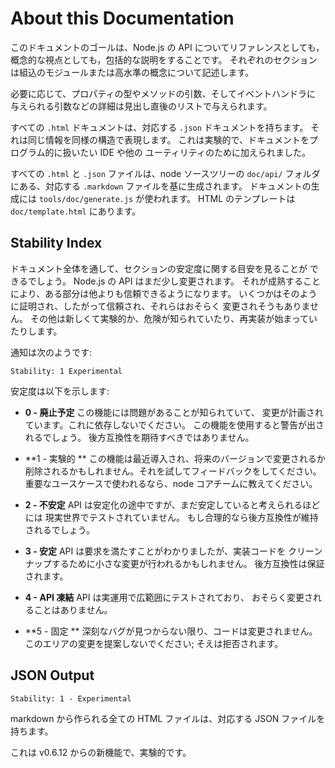# About this Documentation

<!-- type=misc -->

<!--
The goal of this documentation is to comprehensively explain the Node.js
API, both from a reference as well as a conceptual point of view.  Each
section describes a built-in module or high-level concept.

Where appropriate, property types, method arguments, and the arguments
provided to event handlers are detailed in a list underneath the topic
heading.

Every `.html` document has a corresponding `.json` document presenting
the same information in a structured manner.  This feature is
experimental, and added for the benefit of IDEs and other utilities that
wish to do programmatic things with the documentation.

Every `.html` and `.json` file is generated based on the corresponding
`.markdown` file in the `doc/api/` folder in node's source tree.  The
documentation is generated using the `tools/doc/generate.js` program.
The HTML template is located at `doc/template.html`.
-->

このドキュメントのゴールは、Node.js の API についてリファレンスとしても，
概念的な視点としても，包括的な説明をすることです。
それぞれのセクションは組込のモジュールまたは高水準の概念について記述します。

必要に応じて、プロパティの型やメソッドの引数、そしてイベントハンドラに
与えられる引数などの詳細は見出し直後のリストで与えられます。

すべての `.html` ドキュメントは、対応する `.json` ドキュメントを持ちます。
それは同じ情報を同様の構造で表現します。
これは実験的で、ドキュメントをプログラム的に扱いたい IDE や他の
ユーティリティのために加えられました。

すべての `.html` と `.json` ファイルは、node ソースツリーの `doc/api/`
フォルダにある、対応する `.markdown` ファイルを基に生成されます。
ドキュメントの生成には `tools/doc/generate.js` が使われます。
HTML のテンプレートは `doc/template.html` にあります。

## Stability Index

<!--type=misc-->

<!--
Throughout the documentation, you will see indications of a section's
stability.  The Node.js API is still somewhat changing, and as it
matures, certain parts are more reliable than others.  Some are so
proven, and so relied upon, that they are unlikely to ever change at
all.  Others are brand new and experimental, or known to be hazardous
and in the process of being redesigned.

The notices look like this:
-->

ドキュメント全体を通して、セクションの安定度に関する目安を見ることが
できるでしょう。
Node.js の API はまだ少し変更されます。
それが成熟することにより、ある部分は他よりも信頼できるようになります。
いくつかはそのように証明され、したがって信頼され、それらはおそらく
変更されそうもありません。
その他は新しくて実験的か、危険が知られていたり、再実装が始まっていたりします。

通知は次のようです:

    Stability: 1 Experimental

<!--
The stability indices are as follows:
-->

安定度は以下を示します:

<!--
* **0 - Deprecated**  This feature is known to be problematic, and changes are
planned.  Do not rely on it.  Use of the feature may cause warnings.  Backwards
compatibility should not be expected.

* **1 - Experimental**  This feature was introduced recently, and may change
or be removed in future versions.  Please try it out and provide feedback.
If it addresses a use-case that is important to you, tell the node core team.

* **2 - Unstable**  The API is in the process of settling, but has not yet had
sufficient real-world testing to be considered stable. Backwards-compatibility
will be maintained if reasonable.

* **3 - Stable**  The API has proven satisfactory, but cleanup in the underlying
code may cause minor changes.  Backwards-compatibility is guaranteed.

* **4 - API Frozen**  This API has been tested extensively in production and is
unlikely to ever have to change.

* **5 - Locked**  Unless serious bugs are found, this code will not ever
change.  Please do not suggest changes in this area; they will be refused.
-->

* **0 - 廃止予定**  この機能には問題があることが知られていて、
変更が計画されています。これに依存しないでください。
この機能を使用すると警告が出されるでしょう。
後方互換性を期待すべきではありません。

* **1 - 実験的 **  この機能は最近導入され、将来のバージョンで変更されるか
削除されるかもしれません。それを試してフィードバックをしてください。
重要なユースケースで使われるなら、node コアチームに教えてください。

* **2 - 不安定**  API は安定化の途中ですが、まだ安定していると考えられるほどには
現実世界でテストされていません。
もし合理的なら後方互換性が維持されるでしょう。

* **3 - 安定**  API は要求を満たすことがわかりましたが、実装コードを
クリーンナップするために小さな変更が行われるかもしれません。
後方互換性は保証されます。

* **4 - API 凍結**  API は実運用で広範囲にテストされており、
おそらく変更されることはありません。

* **5 - 固定 **  深刻なバグが見つからない限り、コードは変更されません。
このエリアの変更を提案しないでください; そえは拒否されます。

## JSON Output

    Stability: 1 - Experimental

<!--
Every HTML file in the markdown has a corresponding JSON file with the
same data.

This feature is new as of node v0.6.12.  It is experimental.
-->

markdown から作られる全ての HTML ファイルは、対応する JSON ファイルを持ちます。

これは v0.6.12 からの新機能で、実験的です。
